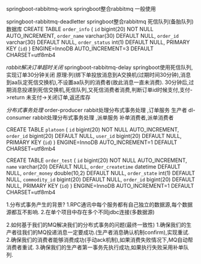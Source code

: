 springboot-rabbitmq-work   springboot整合rabbitmq 一般使用

springboot-rabbitmq-deadletter   springboot整合rabbitmq 死信队列(备胎队列)
数据库 
CREATE TABLE `order_info` (
  `id` bigint(20) NOT NULL AUTO_INCREMENT,
  `order_name` varchar(30) DEFAULT NULL,
  `order_id` varchar(30) DEFAULT NULL,
  `order_status` int(1) DEFAULT NULL,
  PRIMARY KEY (`id`)
) ENGINE=InnoDB AUTO_INCREMENT=3 DEFAULT CHARSET=utf8mb4


*rabbit解决订单超时关闭*
springboot-rabbitmq-delay   springboot使用死信队列,实现订单30分钟关闭
原理:列(绑下单投放消息到A交换机(过期时间30分钟),消息到aa队定死信交换机),不设置aa队列的消费者(故此消息一直未消费).
	 30分钟后,过期消息投递到死信交换机,死信队列,又死信消费者消费,判断订单id时候支付,支付->return  未支付->关闭订单,返还库存


*分布式事务处理*
order-producer  rabbit处理分布式事务处理 ,订单服务  生产者
dl-consumer     rabbit处理分布式事务处理 ,派单服务  补单消费者,派单消费者

CREATE TABLE `platoon` (
  `id` bigint(20) NOT NULL AUTO_INCREMENT,
  `order_id` bigint(20) DEFAULT NULL,
  `user_id` bigint(20) DEFAULT NULL,
  PRIMARY KEY (`id`)
) ENGINE=InnoDB AUTO_INCREMENT=1 DEFAULT CHARSET=utf8mb4

CREATE TABLE `order_test` (
  `id` bigint(20) NOT NULL AUTO_INCREMENT,
  `name` varchar(20) DEFAULT NULL,
  `order_createtime` datetime DEFAULT NULL,
  `order_money` double(10,2) DEFAULT NULL,
  `order_state` int(1) DEFAULT NULL,
  `commodity_id` bigint(20) DEFAULT NULL,
  `order_id` bigint(20) DEFAULT NULL,
  PRIMARY KEY (`id`)
) ENGINE=InnoDB AUTO_INCREMENT=1 DEFAULT CHARSET=utf8mb4

1.分布式事务产生的背景?
	1.RPC通讯中每个服务都有自己独立的数据源,每个数据源都互不影响.
	2.在单个项目中存在多个不同jdbc连接(多数据源)
	
2.如何基于我们的MQ解决我们的分布式事务的问题(最终一致性)
	1.确保我们的生产者往我们的MQ投递消息一定要成功.(生产者消息确认机制confirm),实现重试.
	2.确保我们的消费者能够消费成功(手动ack机制),如果消费失败情况下,MQ自动帮消费者重试.
	3.确保我们的生产者第一事务先执行成功,如果执行失败采用补单队列.
	
